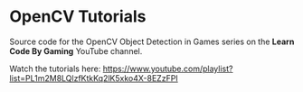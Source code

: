 # OpenCV Tutorials

Source code for the OpenCV Object Detection in Games series on the **Learn Code By Gaming** YouTube channel.

Watch the tutorials here: https://www.youtube.com/playlist?list=PL1m2M8LQlzfKtkKq2lK5xko4X-8EZzFPI
